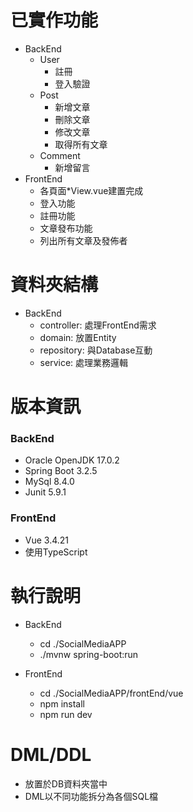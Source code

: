 # 已實作功能
* BackEnd
  * User
    * 註冊
    * 登入驗證
  * Post
    * 新增文章
    * 刪除文章
    * 修改文章
    * 取得所有文章
  * Comment
    * 新增留言 
* FrontEnd
  * 各頁面*View.vue建置完成
  * 登入功能
  * 註冊功能
  * 文章發布功能
  * 列出所有文章及發佈者
# 資料夾結構
* BackEnd
  * controller: 處理FrontEnd需求
  * domain: 放置Entity
  * repository: 與Database互動
  * service: 處理業務邏輯
# 版本資訊
### BackEnd
* Oracle OpenJDK 17.0.2
* Spring Boot 3.2.5
* MySql 8.4.0
* Junit 5.9.1

### FrontEnd
* Vue 3.4.21
* 使用TypeScript

# 執行說明
* BackEnd
  * cd ./SocialMediaAPP
  * ./mvnw spring-boot:run

* FrontEnd
  * cd ./SocialMediaAPP/frontEnd/vue
  * npm install
  * npm run dev
 
# DML/DDL
* 放置於DB資料夾當中
* DML以不同功能拆分為各個SQL檔

